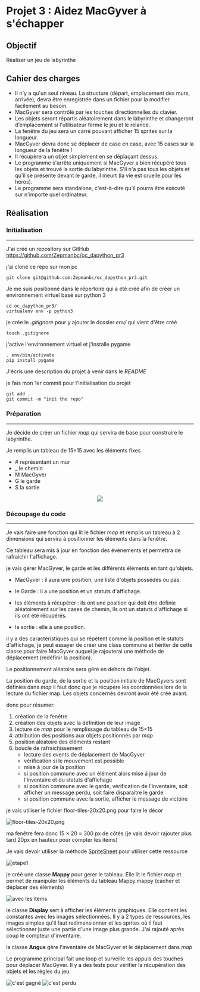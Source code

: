 # Projet 3 : Aidez MacGyver à s'échapper

## Objectif

Réaliser un jeu de labyrinthe

## Cahier des charges
* Il n'y a qu'un seul niveau. La structure (départ, emplacement des murs, arrivée), devra être enregistrée dans un fichier pour la modifier facilement au besoin.
* MacGyver sera contrôlé par les touches directionnelles du clavier.
* Les objets seront répartis aléatoirement dans le labyrinthe et changeront d’emplacement si l'utilisateur ferme le jeu et le relance.
* La fenêtre du jeu sera un carré pouvant afficher 15 sprites sur la longueur.
* MacGyver devra donc se déplacer de case en case, avec 15 cases sur la longueur de la fenêtre !
* Il récupèrera un objet simplement en se déplaçant dessus.
* Le programme s'arrête uniquement si MacGyver a bien récupéré tous les objets et trouvé la sortie du labyrinthe. S'il n'a pas tous les objets et qu'il se présente devant le garde, il meurt (la vie est cruelle pour les héros).
* Le programme sera standalone, c'est-à-dire qu'il pourra être exécuté sur n'importe quel ordinateur.

## Réalisation

### Initialisation
----
J'ai créé un repository sur GitHub https://github.com/Zepmanbc/oc_dapython_pr3

j'ai cloné ce repo sur mon pc

    git clone git@github.com:Zepmanbc/oc_dapython_pr3.git

Je me suis positionné dans le répertoire qui a été créé afin de créer un environnement virtuel basé sur python 3

    cd oc_dapython_pr3/
    virtualenv env -p python3

je crée le *.gitignore* pour y ajouter le dossier *env/* qui vient d'être créé

    touch .gitignore

j'active l'environnement virtuel et j'installe pygame

    . env/bin/activate
    pip install pygame

J'écris une description du projet à venir dans le *README*

je fais mon 1er commit pour l'initialisation du projet

    git add .
    git commit -m "init the repo"

### Préparation
----
Je décide de créer un fichier *map* qui servira de base pour construire le labyrinthe.

Je remplis un tableau de 15×15 avec les éléments fixes
* \# représentant un mur
* _ le chemin
* M MacGyver
* G le garde
* S la sortie

<p align="center"><img src="map.png"/></p>

### Découpage du code
----
Je vais faire une fonction qui lit le fichier *map* et remplis un tableau à 2 dimensions qui servira à positionner les éléments dans la fenêtre.

Ce tableau sera mis à jour en fonction des événements et permettra de rafraichir l'affichage.

je vais gérer MacGyver, le garde et les différents éléments en tant qu'objets.

* MacGyver : il aura une position, une liste d'objets possédés ou pas.

* le Garde : il a une position et un statuts  d'affichage.

* les éléments à récupérer : ils ont une position qui doit être définie aléatoirement sur les cases de chemin, ils ont un statuts  d'affichage si ils ont été récupérés.

* la sortie : elle a une position.

il y a des caractéristiques qui se répètent comme la position et le statuts  d'affichage, je peut essayer de créer une class commune et hériter de cette classe pour faire MacGyver auquel je rajouterai une méthode de déplacement (redéfinir la position).

Le positionnement aléatoire sera géré en dehors de l'objet.

La position du garde, de la sortie et la position initiale de MacGyvers sont définies dans *map* il faut donc que je récupère les coordonnées lors de la lecture du fichier map. Les objets concernés devront avoir été créé avant.

donc pour résumer:
1. création de la fenêtre
2. création des objets avec la définition de leur image
4. lecture de *map* pour le remplissage du tableau de 15×15
5. attribution des positions aux objets positionnés par *map*
6. position aléatoire des éléments restant
7. boucle de rafraichissement
    * lecture des events de déplacement de MacGyver
    * vérification si le mouvement est possible
    * mise à jour de la position
    * si position commune avec un élément alors mise á jour de l'inventaire et du statuts d'affichage
    * si position commune avec le garde, vérification de l'inventaire, soit afficher un message perdu, soit faire disparaitre le garde
    * si position commune avec la sortie, afficher le message de victoire

je vais utiliser le fichier floor-tiles-20x20.png pour faire le décor

![floor-tiles-20x20.png](floor-tiles-20x20.png)

ma fenêtre fera donc 15 × 20 = 300 px de côtés (je vais devoir rajouter plus tard 20px en hauteur pour compter les items)

Je vais devoir utiliser la méthode [SpriteSheet](https://www.pygame.org/wiki/Spritesheet) pour utiliser cette ressource

![etape1](etape1_window.png)

je créé une classe **Mappy** pour gerer le tableau. Elle lit le fichier *map* et permet de manipuler les éléments du tableau Mappy.mappy (cacher et déplacer des éléments)

![avec les items](items.png)

le classe **Display** sert à afficher les éléments graphiques. Elle contient les constantes avec les images sélectionnées. Il y a 2 types de ressources, les images simples qu'il faut redimensionner et les sprites où il faut sélectionner juste une partie d'une image plus grande. J'ai rajouté après coup le compteur d'inventaire.

la classe **Angus** gère l'inventaire de MacGyver et le déplacement dans *map*

Le programme principal fait une loop et surveille les appuis des touches pour déplacer MacGyver. Il y a des tests pour vérifier la récupération des objets et les règles du jeu.

![c'est gagné](win.png)
![c'est perdu](loose.png)